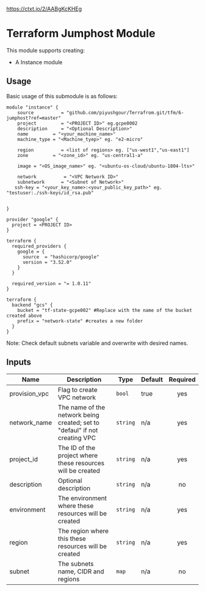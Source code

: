 https://ctxt.io/2/AABgKcKHEg

# Terraform Jumphost Module

This module supports creating:

- A Instance module



## Usage

Basic usage of this submodule is as follows:

```hcl
module "instance" {
    source          = "github.com/piyushgour/Terrafrom.git/tfm/6-jumphost?ref=master"
    project         = "<PROJECT ID>" eg.gcpe0002
    description     = "<Optional Description>"
    name         = "<your_machine_name>"
    machine_type = "<Machine_tyep>" eg. "e2-micro"

    region          = <list of regions> eg. ["us-west1","us-east1"]
    zone         = "<zone_id>" eg. "us-central1-a"
    
    image = "<OS_image_name>" eg. "<ubuntu-os-cloud/ubuntu-1804-lts>"
    
    network          = "<VPC Network ID>"
    subnetwork      = "<Subnet of Network>"
   ssh-key = "<your_key_name>:<your_public_key_path>" eg. "testuser:./ssh-keys/id_rsa.pub" 
    
    
}

provider "google" {
  project = <PROJECT ID>
}

terraform {
  required_providers {
    google = {
      source  = "hashicorp/google"
      version = "3.52.0"
    }
  }

  required_version = "= 1.0.11"
}

terraform {
  backend "gcs" {
    bucket = "tf-state-gcpe002" #Replace with the name of the bucket created above
    prefix = "network-state" #creates a new folder
  }
}
```
Note: Check default subnets variable and overwrite with desired names.

<!-- BEGINNING OF PRE-COMMIT-TERRAFORM DOCS HOOK -->
## Inputs

| Name | Description | Type | Default | Required |
|------|-------------|------|---------|:--------:|
| provision\_vpc | Flag to create VPC network | `bool` | true | yes |
| network\_name | The name of the network being created; set to "defaul" if not creating VPC | `string` | n/a | yes |
| project\_id | The ID of the project where these resources will be created | `string` | n/a | yes |
| description| Optional description | `string` | n/a | no |
| environment | The environment where these resources will be created | `string` | n/a | yes |
| region | The region where this these resources will be created | `string` | n/a | yes |
| subnet | The subnets name, CIDR and regions | `map` | n/a | no |
